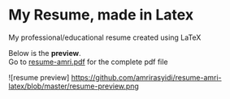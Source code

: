 # My Resume, made in Latex
My professional/educational resume created using LaTeX

Below is the <b>preview</b>.<br>
Go to [resume-amri.pdf][1] for the complete pdf file

![resume preview] https://github.com/amrirasyidi/resume-amri-latex/blob/master/resume-preview.png

[1]: https://github.com/amrirasyidi/resume-amri-latex/blob/master/resume-amri.pdf

